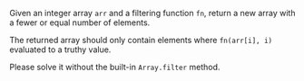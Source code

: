 Given an integer array `arr` and a filtering function `fn`, return a new array with a fewer or equal number of elements.

The returned array should only contain elements where `fn(arr[i], i)` evaluated to a truthy value.

Please solve it without the built-in `Array.filter` method.